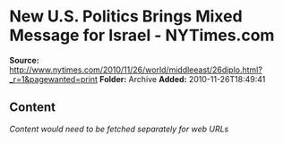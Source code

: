 # New U.S. Politics Brings Mixed Message for Israel - NYTimes.com

**Source:** http://www.nytimes.com/2010/11/26/world/middleeast/26diplo.html?_r=1&pagewanted=print
**Folder:** Archive
**Added:** 2010-11-26T18:49:41




## Content
*Content would need to be fetched separately for web URLs*
